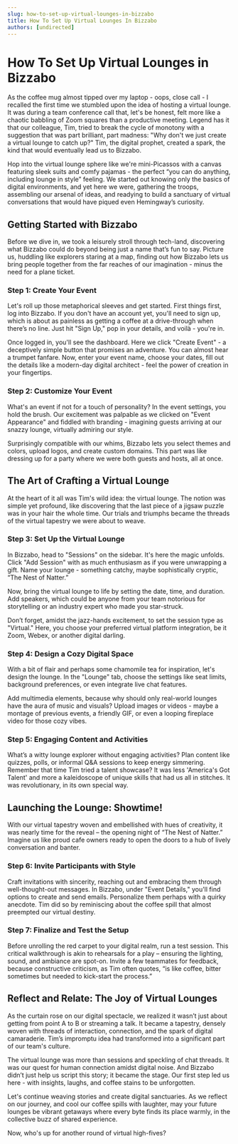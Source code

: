 ```yaml
---
slug: how-to-set-up-virtual-lounges-in-bizzabo
title: How To Set Up Virtual Lounges In Bizzabo
authors: [undirected]
---
```



# How To Set Up Virtual Lounges in Bizzabo

As the coffee mug almost tipped over my laptop - oops, close call - I recalled the first time we stumbled upon the idea of hosting a virtual lounge. It was during a team conference call that, let's be honest, felt more like a chaotic babbling of Zoom squares than a productive meeting. Legend has it that our colleague, Tim, tried to break the cycle of monotony with a suggestion that was part brilliant, part madness: "Why don't we just create a virtual lounge to catch up?" Tim, the digital prophet, created a spark, the kind that would eventually lead us to Bizzabo.

Hop into the virtual lounge sphere like we're mini-Picassos with a canvas featuring sleek suits and comfy pajamas - the perfect “you can do anything, including lounge in style” feeling. We started out knowing only the basics of digital environments, and yet here we were, gathering the troops, assembling our arsenal of ideas, and readying to build a sanctuary of virtual conversations that would have piqued even Hemingway’s curiosity.

## Getting Started with Bizzabo

Before we dive in, we took a leisurely stroll through tech-land, discovering what Bizzabo could do beyond being just a name that’s fun to say. Picture us, huddling like explorers staring at a map, finding out how Bizzabo lets us bring people together from the far reaches of our imagination - minus the need for a plane ticket.

### Step 1: Create Your Event

Let's roll up those metaphorical sleeves and get started. First things first, log into Bizzabo. If you don't have an account yet, you'll need to sign up, which is about as painless as getting a coffee at a drive-through when there’s no line. Just hit "Sign Up," pop in your details, and voilà - you're in.

Once logged in, you'll see the dashboard. Here we click "Create Event" - a deceptively simple button that promises an adventure. You can almost hear a trumpet fanfare. Now, enter your event name, choose your dates, fill out the details like a modern-day digital architect - feel the power of creation in your fingertips.

### Step 2: Customize Your Event

What's an event if not for a touch of personality? In the event settings, you hold the brush. Our excitement was palpable as we clicked on "Event Appearance" and fiddled with branding - imagining guests arriving at our snazzy lounge, virtually admiring our style.

Surprisingly compatible with our whims, Bizzabo lets you select themes and colors, upload logos, and create custom domains. This part was like dressing up for a party where we were both guests and hosts, all at once.

## The Art of Crafting a Virtual Lounge

At the heart of it all was Tim's wild idea: the virtual lounge. The notion was simple yet profound, like discovering that the last piece of a jigsaw puzzle was in your hair the whole time. Our trials and triumphs became the threads of the virtual tapestry we were about to weave.

### Step 3: Set Up the Virtual Lounge

In Bizzabo, head to "Sessions" on the sidebar. It's here the magic unfolds. Click "Add Session" with as much enthusiasm as if you were unwrapping a gift. Name your lounge - something catchy, maybe sophistically cryptic, “The Nest of Natter.”

Now, bring the virtual lounge to life by setting the date, time, and duration. Add speakers, which could be anyone from your team notorious for storytelling or an industry expert who made you star-struck.

Don’t forget, amidst the jazz-hands excitement, to set the session type as "Virtual." Here, you choose your preferred virtual platform integration, be it Zoom, Webex, or another digital darling.

### Step 4: Design a Cozy Digital Space

With a bit of flair and perhaps some chamomile tea for inspiration, let's design the lounge. In the "Lounge" tab, choose the settings like seat limits, background preferences, or even integrate live chat features.

Add multimedia elements, because why should only real-world lounges have the aura of music and visuals? Upload images or videos - maybe a montage of previous events, a friendly GIF, or even a looping fireplace video for those cozy vibes.

### Step 5: Engaging Content and Activities

What’s a witty lounge explorer without engaging activities? Plan content like quizzes, polls, or informal Q&A sessions to keep energy simmering. Remember that time Tim tried a talent showcase? It was less 'America's Got Talent' and more a kaleidoscope of unique skills that had us all in stitches. It was revolutionary, in its own special way. 

## Launching the Lounge: Showtime!

With our virtual tapestry woven and embellished with hues of creativity, it was nearly time for the reveal – the opening night of “The Nest of Natter.” Imagine us like proud cafe owners ready to open the doors to a hub of lively conversation and banter.

### Step 6: Invite Participants with Style

Craft invitations with sincerity, reaching out and embracing them through well-thought-out messages. In Bizzabo, under "Event Details," you'll find options to create and send emails. Personalize them perhaps with a quirky anecdote. Tim did so by reminiscing about the coffee spill that almost preempted our virtual destiny.

### Step 7: Finalize and Test the Setup

Before unrolling the red carpet to your digital realm, run a test session. This critical walkthrough is akin to rehearsals for a play – ensuring the lighting, sound, and ambiance are spot-on. Invite a few teammates for feedback, because constructive criticism, as Tim often quotes, “is like coffee, bitter sometimes but needed to kick-start the process.”

## Reflect and Relate: The Joy of Virtual Lounges

As the curtain rose on our digital spectacle, we realized it wasn’t just about getting from point A to B or streaming a talk. It became a tapestry, densely woven with threads of interaction, connection, and the spark of digital camaraderie. Tim’s impromptu idea had transformed into a significant part of our team's culture.

The virtual lounge was more than sessions and speckling of chat threads. It was our quest for human connection amidst digital noise. And Bizzabo didn’t just help us script this story; it became the stage. Our first step led us here - with insights, laughs, and coffee stains to be unforgotten.

Let's continue weaving stories and create digital sanctuaries. As we reflect on our journey, and cool our coffee spills with laughter, may your future lounges be vibrant getaways where every byte finds its place warmly, in the collective buzz of shared experience. 

Now, who's up for another round of virtual high-fives?
